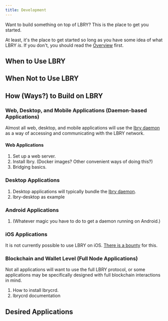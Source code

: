 ```yaml
---
title: Development
---
```


Want to build something on top of LBRY? This is the place to get you started.

At least, it's the place to get started so long as you have some idea of what LBRY _is_. If you don't, you should read the
[Overview](/overview) first.

## When to Use LBRY

## When Not to Use LBRY

## How (Ways?) to Build on LBRY

### Web, Desktop, and Mobile Applications (Daemon-based Applications)

Almost all web, desktop, and mobile applications will use the [lbry daemon](https://github.com/lbryio/lbry) as a way of accessing and communicating with the LBRY network.

#### Web Applications 

1. Set up a web server.
1. Install lbry. (Docker images? Other convenient ways of doing this?)
1. Bridging basics.

### Desktop Applications

1. Desktop applications will typically bundle the [lbry daemon](https://github.com/lbryio/lbry).
1. lbry-desktop as example

### Android Applications

1. (Whatever magic you have to do to get a daemon running on Android.)

### iOS Applications

It is not currently possible to use LBRY on iOS. [There is a bounty](lbry.io/bounty/ios-daemon) for this.

### Blockchain and Wallet Level (Full Node Applications)

Not all applications will want to use the full LBRY protocol, or some applications may be specifically designed with full blockchain interactions in mind.

1. How to install lbrycrd.
1. lbrycrd documentation

## Desired Applications
